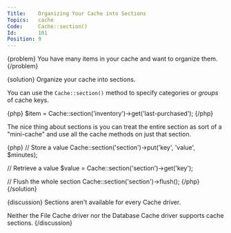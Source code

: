 ```yaml
---
Title:    Organizing Your Cache into Sections
Topics:   cache
Code:     Cache::section()
Id:       101
Position: 9
---
```


{problem}
You have many items in your cache and want to organize them.
{/problem}

{solution}
Organize your cache into sections.

You can use the `Cache::section()` method to specify categories or _groups_ of cache keys.

{php}
$item = Cache::section('inventory')->get('last-purchased');
{/php}

The nice thing about sections is you can treat the entire section as sort of a "mini-cache" and use all the cache methods on just that section.

{php}
// Store a value
Cache::section('section')->put('key', 'value', $minutes);

// Retrieve a value
$value = Cache::section('section')->get('key');

// Flush the whole section
Cache::section('section')->flush();
{/php}
{/solution}

{discussion}
Sections aren't available for every Cache driver.

Neither the File Cache driver nor the Database Cache driver supports cache sections.
{/discussion}
